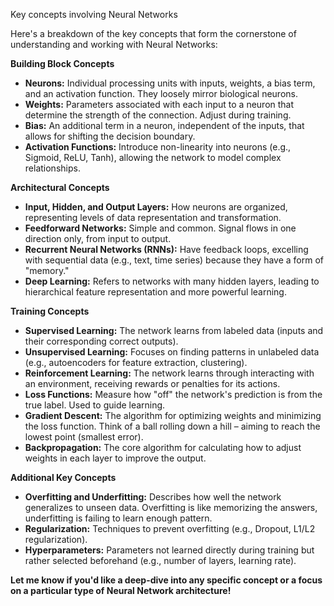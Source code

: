 Key concepts involving Neural Networks

Here's a breakdown of the key concepts that form the cornerstone of understanding and working with Neural Networks:

**Building Block Concepts**

* **Neurons:** Individual processing units with inputs, weights, a bias term, and an activation function. They loosely mirror biological neurons.
* **Weights:** Parameters associated with each input to a neuron that determine the strength of the connection. Adjust during training.
* **Bias:** An additional term in a neuron, independent of the inputs, that allows for shifting the decision boundary.
* **Activation Functions:**  Introduce non-linearity into neurons (e.g., Sigmoid, ReLU, Tanh), allowing the network to model complex relationships.

**Architectural Concepts**

* **Input, Hidden, and Output Layers:**  How neurons are organized, representing levels of data representation and transformation.
* **Feedforward Networks:** Simple and common.  Signal flows in one direction only, from input to output.
* **Recurrent Neural Networks (RNNs):** Have feedback loops, excelling with sequential data (e.g., text, time series) because they have a form of "memory." 
* **Deep Learning:** Refers to networks with many hidden layers, leading to hierarchical feature representation and more powerful learning. 

**Training Concepts**

* **Supervised Learning:** The network learns from labeled data (inputs and their corresponding correct outputs).
* **Unsupervised Learning:**  Focuses on finding patterns in unlabeled data (e.g., autoencoders for feature extraction,  clustering).
* **Reinforcement Learning:** The network learns through interacting with an environment, receiving rewards or penalties for its actions.
* **Loss Functions:** Measure how "off" the network's prediction is from the true label. Used to guide learning.
* **Gradient Descent:**  The algorithm for optimizing weights and minimizing the loss function. Think of a ball rolling down a hill – aiming to reach the lowest point (smallest error).
* **Backpropagation:** The core algorithm for calculating how to adjust weights in each layer to improve the output.

**Additional Key Concepts**

* **Overfitting and Underfitting:**  Describes how well the network generalizes to unseen data. Overfitting is like memorizing the answers, underfitting is failing to learn enough pattern.
* **Regularization:** Techniques to prevent overfitting (e.g., Dropout, L1/L2 regularization).
* **Hyperparameters:** Parameters not learned directly during training but rather selected beforehand (e.g., number of layers, learning rate).

**Let me know if you'd like a deep-dive into any specific concept or a focus on a particular type of Neural Network architecture!** 
